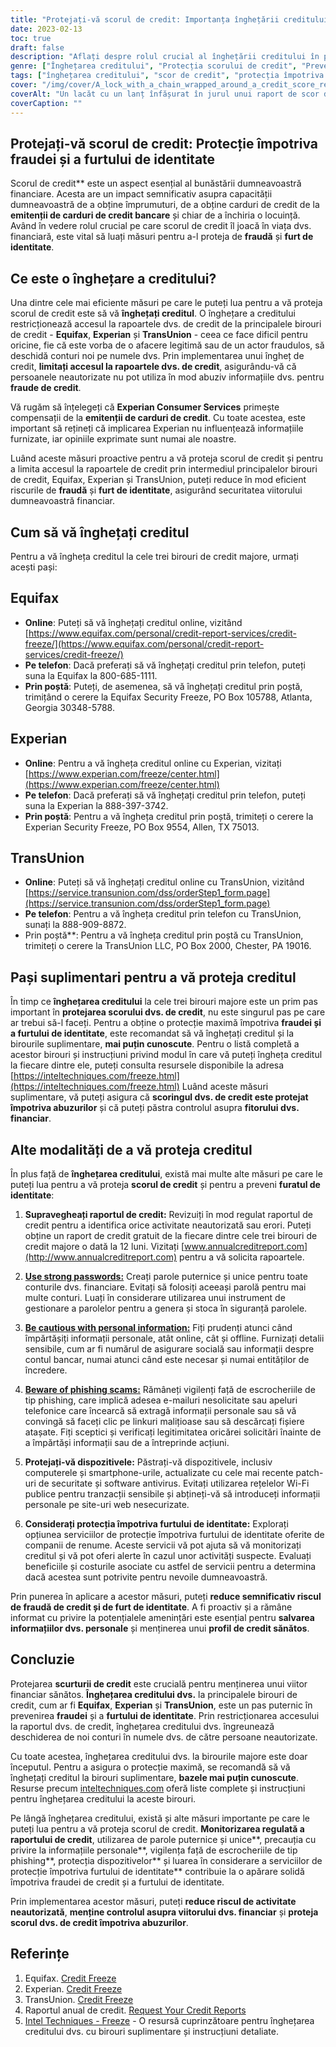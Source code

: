```yaml
---
title: "Protejați-vă scorul de credit: Importanța înghețării creditului dvs"
date: 2023-02-13
toc: true
draft: false
description: "Aflați despre rolul crucial al înghețării creditului în protejarea viitorului dvs. financiar și aflați cum să preluați controlul asupra scorului dvs. de credit."
genre: ["Înghețarea creditului", "Protecția scorului de credit", "Prevenirea furtului de identitate", "Securitate financiară", "Prevenirea fraudei", "Birouri de credit", "Equifax", "Experian", "TransUnion", "Finanțe personale"]
tags: ["înghețarea creditului", "scor de credit", "protecția împotriva furtului de identitate", "securitate financiară", "prevenirea fraudei", "birouri de credit", "Equifax", "Experian", "TransUnion", "protejarea scorului de credit", "salvgardarea creditului", "raport de credit", "fraudă de credit", "monitorizarea creditelor", "emitenți de carduri de credit", "înghețarea creditului", "protecția creditului", "raport de credit îngheață", "servicii de monitorizare a creditelor", "viitorul financiar", "importanța înghețării creditului", "cum să înghețe creditul", "procesul de înghețare a creditului", "biroul de credit de securitate îngheață de securitate", "înghețarea rapoartelor de credit", "prevenirea furtului de identitate", "gestionarea scorului de credit", "protejarea informațiilor financiare", "măsuri de securitate împotriva fraudei", "protecția identității financiare"]
cover: "/img/cover/A_lock_with_a_chain_wrapped_around_a_credit_score_report.png"
coverAlt: "Un lacăt cu un lanț înfășurat în jurul unui raport de scor de credit, simbolizând protecția și securitatea pe care înghețarea creditului dvs. le oferă împotriva furtului de identitate și a fraudei"
coverCaption: ""
---
```


## Protejați-vă scorul de credit: Protecție împotriva fraudei și a furtului de identitate

Scorul de credit** este un aspect esențial al bunăstării dumneavoastră financiare. Acesta are un impact semnificativ asupra capacității dumneavoastră de a obține împrumuturi, de a obține carduri de credit de la **emitenții de carduri de credit bancare** și chiar de a închiria o locuință. Având în vedere rolul crucial pe care scorul de credit îl joacă în viața dvs. financiară, este vital să luați măsuri pentru a-l proteja de **fraudă** și **furt de identitate**.

## Ce este o înghețare a creditului?

Una dintre cele mai eficiente măsuri pe care le puteți lua pentru a vă proteja scorul de credit este să vă **înghețați creditul**. O înghețare a creditului restricționează accesul la rapoartele dvs. de credit de la principalele birouri de credit - **Equifax**, **Experian** și **TransUnion** - ceea ce face dificil pentru oricine, fie că este vorba de o afacere legitimă sau de un actor fraudulos, să deschidă conturi noi pe numele dvs. Prin implementarea unui îngheț de credit, **limitați accesul la rapoartele dvs. de credit**, asigurându-vă că persoanele neautorizate nu pot utiliza în mod abuziv informațiile dvs. pentru **fraude de credit**.

Vă rugăm să înțelegeți că **Experian Consumer Services** primește compensații de la **emitenții de carduri de credit**. Cu toate acestea, este important să rețineți că implicarea Experian nu influențează informațiile furnizate, iar opiniile exprimate sunt numai ale noastre.

Luând aceste măsuri proactive pentru a vă proteja scorul de credit și pentru a limita accesul la rapoartele de credit prin intermediul principalelor birouri de credit, Equifax, Experian și TransUnion, puteți reduce în mod eficient riscurile de **fraudă** și **furt de identitate**, asigurând securitatea viitorului dumneavoastră financiar.

## Cum să vă înghețați creditul

Pentru a vă îngheța creditul la cele trei birouri de credit majore, urmați acești pași:

## Equifax

- **Online**: Puteți să vă înghețați creditul online, vizitând [https://www.equifax.com/personal/credit-report-services/credit-freeze/](https://www.equifax.com/personal/credit-report-services/credit-freeze/)
- **Pe telefon**: Dacă preferați să vă înghețați creditul prin telefon, puteți suna la Equifax la 800-685-1111.
- **Prin poștă**: Puteți, de asemenea, să vă înghețați creditul prin poștă, trimițând o cerere la Equifax Security Freeze, PO Box 105788, Atlanta, Georgia 30348-5788.

## Experian

- **Online**: Pentru a vă îngheța creditul online cu Experian, vizitați [https://www.experian.com/freeze/center.html](https://www.experian.com/freeze/center.html)
- **Pe telefon**: Dacă preferați să vă înghețați creditul prin telefon, puteți suna la Experian la 888-397-3742.
- **Prin poștă**: Pentru a vă îngheța creditul prin poștă, trimiteți o cerere la Experian Security Freeze, PO Box 9554, Allen, TX 75013.

## TransUnion

- **Online**: Puteți să vă înghețați creditul online cu TransUnion, vizitând [https://service.transunion.com/dss/orderStep1_form.page](https://service.transunion.com/dss/orderStep1_form.page)
- **Pe telefon**: Pentru a vă îngheța creditul prin telefon cu TransUnion, sunați la 888-909-8872.
- Prin poștă**: Pentru a vă îngheța creditul prin poștă cu TransUnion, trimiteți o cerere la TransUnion LLC, PO Box 2000, Chester, PA 19016.

## Pași suplimentari pentru a vă proteja creditul

În timp ce **înghețarea creditului** la cele trei birouri majore este un prim pas important în **protejarea scorului dvs. de credit**, nu este singurul pas pe care ar trebui să-l faceți. Pentru a obține o protecție maximă împotriva **fraudei și a furtului de identitate**, este recomandat să vă înghețați creditul și la birourile suplimentare, **mai puțin cunoscute**. Pentru o listă completă a acestor birouri și instrucțiuni privind modul în care vă puteți îngheța creditul la fiecare dintre ele, puteți consulta resursele disponibile la adresa [https://inteltechniques.com/freeze.html](https://inteltechniques.com/freeze.html) Luând aceste măsuri suplimentare, vă puteți asigura că **scoringul dvs. de credit este protejat împotriva abuzurilor** și că puteți păstra controlul asupra **fitorului dvs. financiar**.

## Alte modalități de a vă proteja creditul

În plus față de **înghețarea creditului**, există mai multe alte măsuri pe care le puteți lua pentru a vă proteja **scorul de credit** și pentru a preveni **furatul de identitate**:

1. **Supravegheați raportul de credit:** Revizuiți în mod regulat raportul de credit pentru a identifica orice activitate neautorizată sau erori. Puteți obține un raport de credit gratuit de la fiecare dintre cele trei birouri de credit majore o dată la 12 luni. Vizitați [www.annualcreditreport.com](http://www.annualcreditreport.com) pentru a vă solicita rapoartele.

2. [**Use strong passwords:**](https://simeononsecurity.ch/articles/how-to-create-strong-passwords/) Creați parole puternice și unice pentru toate conturile dvs. financiare. Evitați să folosiți aceeași parolă pentru mai multe conturi. Luați în considerare utilizarea unui instrument de gestionare a parolelor pentru a genera și stoca în siguranță parolele.

3. [**Be cautious with personal information:**](https://simeononsecurity.ch/articles/tips-for-secure-e-commerce-transactions-and-safe-online-shopping/) Fiți prudenți atunci când împărtășiți informații personale, atât online, cât și offline. Furnizați detalii sensibile, cum ar fi numărul de asigurare socială sau informații despre contul bancar, numai atunci când este necesar și numai entităților de încredere.

4. [**Beware of phishing scams:**](https://simeononsecurity.ch/articles/what-is-a-common-indicator-of-a-phishing-attempt/) Rămâneți vigilenți față de escrocheriile de tip phishing, care implică adesea e-mailuri nesolicitate sau apeluri telefonice care încearcă să extragă informații personale sau să vă convingă să faceți clic pe linkuri malițioase sau să descărcați fișiere atașate. Fiți sceptici și verificați legitimitatea oricărei solicitări înainte de a împărtăși informații sau de a întreprinde acțiuni.

5. **Protejați-vă dispozitivele:** Păstrați-vă dispozitivele, inclusiv computerele și smartphone-urile, actualizate cu cele mai recente patch-uri de securitate și software antivirus. Evitați utilizarea rețelelor Wi-Fi publice pentru tranzacții sensibile și abțineți-vă să introduceți informații personale pe site-uri web nesecurizate.

6. **Considerați protecția împotriva furtului de identitate:** Explorați opțiunea serviciilor de protecție împotriva furtului de identitate oferite de companii de renume. Aceste servicii vă pot ajuta să vă monitorizați creditul și vă pot oferi alerte în cazul unor activități suspecte. Evaluați beneficiile și costurile asociate cu astfel de servicii pentru a determina dacă acestea sunt potrivite pentru nevoile dumneavoastră.

Prin punerea în aplicare a acestor măsuri, puteți **reduce semnificativ riscul de fraudă de credit și de furt de identitate**. A fi proactiv și a rămâne informat cu privire la potențialele amenințări este esențial pentru **salvarea informațiilor dvs. personale** și menținerea unui **profil de credit sănătos**.

## Concluzie

Protejarea **scurturii de credit** este crucială pentru menținerea unui viitor financiar sănătos. **Înghețarea creditului dvs.** la principalele birouri de credit, cum ar fi **Equifax**, **Experian** și **TransUnion**, este un pas puternic în prevenirea **fraudei** și a **furtului de identitate**. Prin restricționarea accesului la raportul dvs. de credit, înghețarea creditului dvs. îngreunează deschiderea de noi conturi în numele dvs. de către persoane neautorizate.

Cu toate acestea, înghețarea creditului dvs. la birourile majore este doar începutul. Pentru a asigura o protecție maximă, se recomandă să vă înghețați creditul la birouri suplimentare, **bazele mai puțin cunoscute**. Resurse precum [inteltechniques.com](https://inteltechniques.com/freeze.html) oferă liste complete și instrucțiuni pentru înghețarea creditului la aceste birouri.

Pe lângă înghețarea creditului, există și alte măsuri importante pe care le puteți lua pentru a vă proteja scorul de credit. **Monitorizarea regulată a raportului de credit**, utilizarea de parole puternice și unice**, precauția cu privire la informațiile personale**, vigilența față de escrocheriile de tip phishing**, protecția dispozitivelor** și luarea în considerare a serviciilor de protecție împotriva furtului de identitate** contribuie la o apărare solidă împotriva fraudei de credit și a furtului de identitate.

Prin implementarea acestor măsuri, puteți **reduce riscul de activitate neautorizată**, **menține controlul asupra viitorului dvs. financiar** și **proteja scorul dvs. de credit împotriva abuzurilor**.

## Referințe

1. Equifax. [Credit Freeze](https://www.equifax.com/personal/credit-report-services/credit-freeze/)
2. Experian. [Credit Freeze](https://www.experian.com/freeze/center.html)
3. TransUnion. [Credit Freeze](https://service.transunion.com/dss/orderStep1_form.page)
4. Raportul anual de credit. [Request Your Credit Reports](http://www.annualcreditreport.com)
5. [Intel Techniques - Freeze](https://inteltechniques.com/freeze.html) - O resursă cuprinzătoare pentru înghețarea creditului dvs. cu birouri suplimentare și instrucțiuni detaliate.
